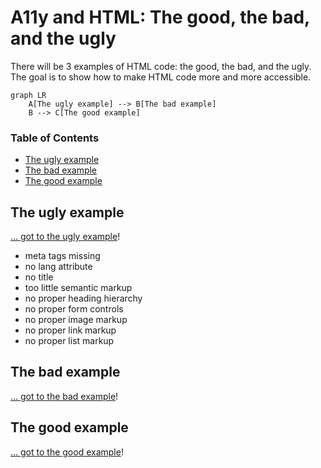 # A11y and HTML: The good, the bad, and the ugly

There will be 3 examples of HTML code: the good, the bad, and the ugly. The goal is to show how to make HTML code more and more accessible.

```mermaid
graph LR
    A[The ugly example] --> B[The bad example]
    B --> C[The good example]
```

### Table of Contents

- [The ugly example](#the-ugly-example)
- [The bad example](#the-bad-example)
- [The good example](#the-good-example)

## The ugly example

[… got to the ugly example](ugly_example/ugly_example.html)!

- meta tags missing
- no lang attribute
- no title
- too little semantic markup
- no proper heading hierarchy
- no proper form controls
- no proper image markup
- no proper link markup
- no proper list markup

## The bad example

[… got to the bad example](bad_example/bad_example.html)!

## The good example

[… got to the good example](good_example/good_example.html)!
